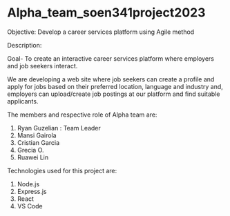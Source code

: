 # Alpha_team_soen341project2023

Objective:
Develop a career services platform using Agile method

Description:

Goal- To create an interactive career services platform where employers and job seekers interact.

We are developing a web site where job seekers can create a profile and apply for jobs based on their preferred location, language and industry and,  employers can upload/create job postings at our platform and find suitable applicants.

The members and respective role of Alpha team are:
1) Ryan Guzelian : Team Leader
2) Mansi Gairola
3) Cristian Garcia
4) Grecia O.
5) Ruawei Lin

Technologies used for this project are:
1) Node.js
2) Express.js
3) React
4) VS Code
